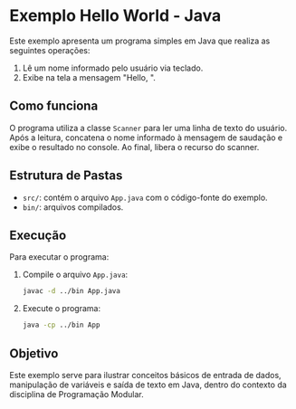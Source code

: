 
# Exemplo Hello World - Java

Este exemplo apresenta um programa simples em Java que realiza as seguintes operações:

1. Lê um nome informado pelo usuário via teclado.
2. Exibe na tela a mensagem "Hello, <nome>".

## Como funciona

O programa utiliza a classe `Scanner` para ler uma linha de texto do usuário. Após a leitura, concatena o nome informado à mensagem de saudação e exibe o resultado no console. Ao final, libera o recurso do scanner.

## Estrutura de Pastas
- `src/`: contém o arquivo `App.java` com o código-fonte do exemplo.
- `bin/`: arquivos compilados.

## Execução
Para executar o programa:
1. Compile o arquivo `App.java`:
	```bash
	javac -d ../bin App.java
	```
2. Execute o programa:
	```bash
	java -cp ../bin App
	```

## Objetivo
Este exemplo serve para ilustrar conceitos básicos de entrada de dados, manipulação de variáveis e saída de texto em Java, dentro do contexto da disciplina de Programação Modular.

